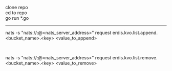 clone repo <br>
cd to repo <br>
go run *.go <br>

---

nats -s "nats://<username>:<passowrd>@<nats_server_address>" request erdis.kvo.list.append.<bucket_name>.\<key> <value_to_append>

<br>

nats -s "nats://<username>:<passowrd>@<nats_server_address>" request erdis.kvo.list.remove.<bucket_name>.\<key> <value_to_remove>

